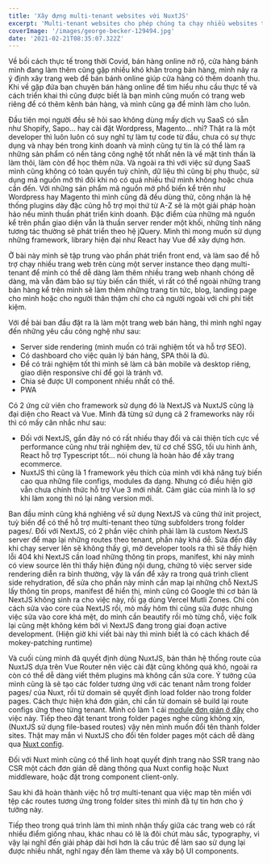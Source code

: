 ```yaml
---
title: 'Xây dựng multi-tenant websites với NuxtJS'
excerpt: 'Multi-tenant websites cho phép chúng ta chạy nhiều websites trên cùng một server instance với nhiều lợi ích giúp tiết kiệm tài nguyên server và chi phí cũng như thời gian phát triển. Hôm nay mình sẽ chia sẻ về cách mình xây dựng hệ thống nhiều websites này.'
coverImage: '/images/george-becker-129494.jpg'
date: '2021-02-21T08:35:07.322Z'
---
```


Về bối cách thực tế trong thời Covid, bán hàng online nở rộ, cửa hàng bánh mình đang làm thêm cũng gặp nhiều khó khăn trong bán hàng, mình nảy ra ý định xây trang web để bán bánh online giúp cửa hàng có thêm doanh thu. Khi về gặp đứa bạn chuyên bán hàng online để tìm hiểu nhu cầu thực tế và cách triển khai thì cũng được biết là bạn mình cũng muốn có trang web riêng để có thêm kênh bán hàng, và mình cũng gạ để mình làm cho luôn.

Đầu tiên mọi người đều sẽ hỏi sao không dùng mấy dịch vụ SaaS có sẵn như Shopify, Sapo… hay cài đặt Wordpress, Magento… nhỉ? Thật ra là một developer thì luôn luôn có suy nghĩ tự làm tự code từ đầu, chưa có sự thực dụng và nhạy bén trong kinh doanh và mình cũng tự tin là có thể làm ra những sản phẩm có nền tảng công nghệ tốt nhất nên là về mặt tinh thần là làm thôi, làm còn để học thêm nữa. Và ngoài ra thì với việc sử dụng SaaS mình cũng không có toàn quyền tuỳ chỉnh, dữ liệu thì cũng bị phụ thuộc, sử dụng mã nguồn mở thì đôi khi nó có quá nhiều thứ mình không hoặc chưa cần đến. Với những sản phẩm mã nguồn mở phổ biến kể trên như Wordpress hay Magento thì mình cũng đã đều dùng thử, công nhận là hệ thống plugins dày đặc cũng hỗ trợ mọi thứ từ A-Z sẽ là một giải pháp hoàn hảo nếu mình thuần phát triển kinh doanh. Đặc điểm của những mã nguồn kể trên phần giao diện vẫn là thuần server render một khối, những tính năng tương tác thường sẽ phát triển theo hệ jQuery. Mình thì mong muốn sử dụng những framework, library hiện đại như React hay Vue để xây dựng hơn.

Ở bài này mình sẽ tập trung vào phần phát triển front end, và làm sao để hỗ trợ chạy nhiều trang web trên cùng một server instance theo dạng multi-tenant để mình có thể dễ dàng làm thêm nhiều trang web nhanh chóng dễ dàng, mà vẫn đảm bảo sự tùy biến cần thiết, vì rất có thể ngoài những trang bán hàng kể trên mình sẽ làm thêm những trang tin tức, blog, landing page cho mình hoặc cho người thân thậm chí cho cả người ngoài với chi phí tiết kiệm.

Với đề bài ban đầu đặt ra là làm một trang web bán hàng, thì mình nghĩ ngay đến những yêu cầu công nghệ như sau:

- Server side rendering (mình muốn có trải nghiệm tốt và hỗ trợ SEO).
- Có dashboard cho việc quản lý bán hàng, SPA thôi là đủ.
- Để có trải nghiệm tốt thì mình sẽ làm cả bản mobile và desktop riêng, giao diện responsive chỉ để gọi là tránh vỡ.
- Chia sẻ được UI component nhiều nhất có thể.
- PWA

Có 2 ứng cử viên cho framework sử dụng đó là NextJS và NuxtJS cũng là đại diện cho React và Vue. Mình đã từng sử dụng cả 2 frameworks này rồi thì có mấy cân nhắc như sau:

- Đối với NextJS, gần đây nó có rất nhiều thay đổi và cải thiện tích cực về performance cũng như trải nghiệm dev, từ cơ chế SSG, tối ưu hình ảnh, React hỗ trợ Typescript tốt… nói chung là hoàn hảo để xây trang ecommerce.
- NuxtJS thì cũng là 1 framework yêu thích của mình với khả năng tuỳ biến cao qua những file configs, modules đa dạng. Nhưng có điều hiện giờ vẫn chưa chính thức hỗ trợ Vue 3 mới nhất. Cảm giác của mình là lo sợ khi làm xong thì nó lại nâng version mới.

Ban đầu mình cũng khá nghiêng về sử dụng NextJS và cũng thử init project, tuỳ biến để có thể hỗ trợ multi-tenant theo từng subfolders trong folder pages/. Đối với NextJS, có 2 phần việc chính phải làm là custom NextJS server để map lại những routes theo tenant, phần này khá dễ. Sửa đến đây khi chạy server lên sẽ không thấy gì, mở developer tools ra thì sẽ thấy hiện lỗi 404 khi NextJS cần load những thông tin props, manifest, khi này mình có view source lên thì thấy hiện đúng nội dung, chứng tỏ việc server side rendering diễn ra bình thường, vậy là vấn để xảy ra trong quá trình client side rehydration, để sửa cho phần này mình cần map lại những chỗ NextJS lấy thông tin props, manifest để hiển thị, mình cũng có Google thì cơ bản là NextJS không sinh ra cho việc này, rồi gạ dùng Vercel Mutli Zones. Chỉ còn cách sửa vào core của NextJS rồi, mò mấy hôm thì cũng sửa được nhưng việc sửa vào core khá mệt, do mình cần beautify rồi mò từng chỗ, việc folk lại cũng mệt không kém bởi vì NextJS đang trong giai đoạn active development. (Hiện giờ khi viết bài này thì mình biết là có cách khách để mokey-patching runtime)

Và cuối cùng mình đã quyết định dùng NuxtJS, bản thân hệ thống route của NuxtJS dựa trên Vue Router nên việc cài đặt cũng không quá khó, ngoài ra còn có thể dễ dàng viết thêm plugins mà không cần sửa core. Ý tưởng của mình cũng là sẽ tạo các folder tương ứng với các tenant nằm trong folder pages/ của Nuxt, rồi từ domain sẽ quyết định load folder nào trong folder pages. Cách thực hiện khá đơn giản, chỉ cần từ domain sẽ build lại route configs ứng theo từng tenant. Mình có làm 1 cái [module đơn giản ở đây](https://github.com/hieuhani/nuxt-multi-tenancy-module 'module đơn giản ở đây') cho việc này.
Tiếp theo đặt tenant trong folder pages nghe cũng không xịn, (NuxtJS sử dụng file-based routes) vậy nên mình muốn đổi tên thành folder sites. Thật may mắn vì NuxtJS cho đổi tên folder pages một cách dễ dàng qua [Nuxt config](https://nuxtjs.org/docs/2.x/directory-structure/nuxt-config/#dir 'Nuxt config').

Đối với Nuxt mình cũng có thể linh hoạt quyết định trang nào SSR trang nào CSR một cách đơn giản dễ dàng thông qua Nuxt config hoặc Nuxt middleware, hoặc đặt trong component client-only.

Sau khi đã hoàn thành việc hỗ trợ multi-tenant qua việc map tên miền với tệp các routes tương ứng trong folder sites thì mình đã tự tin hơn cho ý tưởng này.

Tiếp theo trong quá trình làm thì mình nhận thấy giữa các trang web có rất nhiều điểm giống nhau, khác nhau có lẽ là đôi chút màu sắc, typography, vì vậy lại nghĩ đến giải pháp dài hơi hơn là cấu trúc để làm sao sử dụng lại được nhiều nhất, nghĩ ngay đến làm theme và xây bộ UI components.
